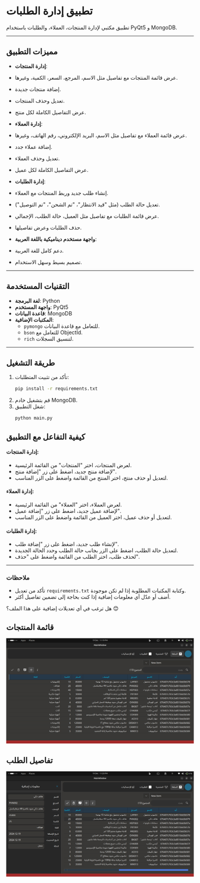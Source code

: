 # تطبيق إدارة الطلبات

تطبيق مكتبي لإدارة المنتجات، العملاء، والطلبات باستخدام PyQt5 و MongoDB.

---

## **مميزات التطبيق**
- **إدارة المنتجات**:
- عرض قائمة المنتجات مع تفاصيل مثل الاسم، المرجع، السعر، الكمية، وغيرها.
- إضافة منتجات جديدة.
- تعديل وحذف المنتجات.
- عرض التفاصيل الكاملة لكل منتج.

- **إدارة العملاء**:
- عرض قائمة العملاء مع تفاصيل مثل الاسم، البريد الإلكتروني، رقم الهاتف، وغيرها.
- إضافة عملاء جدد.
- تعديل وحذف العملاء.
- عرض التفاصيل الكاملة لكل عميل.

- **إدارة الطلبات**:
- إنشاء طلب جديد وربط المنتجات مع العملاء.
- تعديل حالة الطلب (مثل "قيد الانتظار"، "تم الشحن"، "تم التوصيل").
- عرض قائمة الطلبات مع تفاصيل مثل العميل، حالة الطلب، الإجمالي.
- حذف الطلبات وعرض تفاصيلها.

- **واجهة مستخدم ديناميكية باللغة العربية**:
- دعم كامل للغة العربية.
- تصميم بسيط وسهل الاستخدام.

---

## **التقنيات المستخدمة**
- **لغة البرمجة**: Python
- **واجهة المستخدم**: PyQt5
- **قاعدة البيانات**: MongoDB
- **المكتبات الإضافية**:
  - `pymongo` للتعامل مع قاعدة البيانات.
  - `bson` للتعامل مع ObjectId.
  - `rich` لتنسيق السجلات.

---

## **طريقة التشغيل**
1. تأكد من تثبيت المتطلبات:
   ```bash
   pip install -r requirements.txt
   ```
2. قم بتشغيل خادم MongoDB.
3. شغل التطبيق:
    ```bash
    python main.py
    ```

## **كيفية التفاعل مع التطبيق**

#### إدارة المنتجات:
- لعرض المنتجات، اختر "المنتجات" من القائمة الرئيسية.
- لإضافة منتج جديد، اضغط على زر "إضافة منتج".
- لتعديل أو حذف منتج، اختر المنتج من القائمة واضغط على الزر المناسب.

#### إدارة العملاء:
- لعرض العملاء، اختر "العملاء" من القائمة الرئيسية.
- لإضافة عميل جديد، اضغط على زر "إضافة عميل".
- لتعديل أو حذف عميل، اختر العميل من القائمة واضغط على الزر المناسب.

#### إدارة الطلبات:
- لإنشاء طلب جديد، اضغط على زر "إضافة طلب".
- لتعديل حالة الطلب، اضغط على الزر بجانب حالة الطلب وحدد الحالة الجديدة.
- لحذف طلب، اختر الطلب من القائمة واضغط على "حذف".

---

### **ملاحظات**
- تأكد من تعديل `requirements.txt` وكتابة المكتبات المطلوبة إذا لم تكن موجودة.
- أضف أو عدّل أي معلومات إضافية إذا كنت بحاجة إلى تضمين تفاصيل أكثر.

هل ترغب في أي تعديلات إضافية على هذا الملف؟ 😊


## **قائمة المنتجات**
![قائمة المنتجات](screenshots/product_list.png)

## **تفاصيل الطلب**
![تفاصيل الطلب](screenshots/product_details.png)

